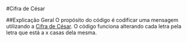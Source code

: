 #Cifra de César

##Explicação Geral
O propósito do código é codificar uma mensagem utilizando a [Cifra de César](https://pt.wikipedia.org/wiki/Cifra_de_C%C3%A9sar).
O código funciona alterando cada letra pela letra que está a x casas dela mesma.
